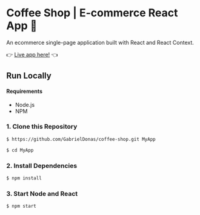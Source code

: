 # Coffee Shop | E-commerce React App 🛒
An ecommerce single-page application built with React and React Context.

👉 [Live  app here!](blissful-haibt-6e29fa.netlify.app) 👈

## Run Locally
#### Requirements

- Node.js
- NPM

### 1. Clone this Repository
```sh
$ https://github.com/GabrielDonas/coffee-shop.git MyApp

$ cd MyApp
```
### 2. Install Dependencies
```sh
$ npm install
```
### 3. Start Node and React
```sh
$ npm start
```